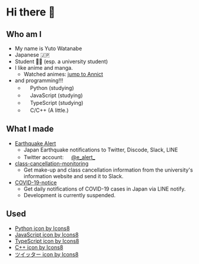 # Hi there 👋

## Who am I

- My name is Yuto Watanabe
- Japanese 🇯🇵
- Student 👨‍🎓 (esp. a university student)
- I like anime and manga.
  - Watched animes: [jump to Annict](https://annict.jp/@cateiru/watched)
- and programming!!!
  - <img src="https://img.icons8.com/color/48/000000/python.png" width="17"/>Python (studying)
  - <img src="https://img.icons8.com/color/48/000000/javascript.png" width="17"/>JavaScript (studying)
  - <img src="https://img.icons8.com/color/48/000000/typescript.png" width="17"/>TypeScript (studying)
  - <img src="https://img.icons8.com/color/48/000000/c-plus-plus-logo.png" width="17"/>C/C++ (A little.)

## What I made

- [Earthquake Alert](https://github.com/earthquake-alert/earthquake-alert)
  - Japan Earthquake notifications to Twitter, Discode, Slack, LINE
  - Twitter account: <img src="https://img.icons8.com/color/48/000000/twitter.png" width="17"/>[@e_alert_](https://twitter.com/e_alert_)
- [class-cancellation-monitoring](https://github.com/yuto51942/class-cancellation-monitoring)
  - Get make-up and class cancellation information from the university's information website and send it to Slack.
- [COVID-19-notice](https://github.com/yuto51942/COVID-19-notice)
  - Get daily notifications of COVID-19 cases in Japan via LINE notify.
  - Development is currently suspended.

## Used

- <a href="https://icons8.com/icon/13441/python">Python icon by Icons8</a>
- <a href="https://icons8.com/icon/108784/javascript">JavaScript icon by Icons8</a>
- <a href="https://icons8.com/icon/uJM6fQYqDaZK/typescript">TypeScript icon by Icons8</a>
- <a href="https://icons8.com/icon/40669/c++">C++ icon by Icons8</a>
- <a href="https://icons8.com/icon/13963/ツイッター">ツイッター icon by Icons8</a>
